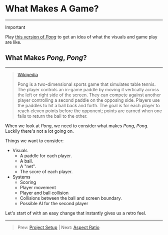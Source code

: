# What Makes A Game?
***
>[!IMPORTANT]
> Play [this version of _Pong_](https://www.primarygames.com/arcade/classic/pongclassic/) to get an idea of what the visuals and game play are like.

## What Makes _Pong_, _Pong_?
***

> [Wikipedia](https://en.wikipedia.org/wiki/Pong)
> 
> Pong is a two-dimensional sports game that simulates table tennis. 
> The player controls an in-game paddle by moving it vertically across the left or right side of the screen. 
> They can compete against another player controlling a second paddle on the opposing side. 
> Players use the paddles to hit a ball back and forth. 
> The goal is for each player to reach eleven points before the opponent; 
> points are earned when one fails to return the ball to the other.


When we look at _Pong_, we need to consider what makes _Pong_, _Pong_. Luckily there's not a lot going on.

Things we want to consider:
* Visuals
  * A paddle for each player. 
  * A ball.
  * A "net".
  * The score of each player.
* Systems
  * Scoring 
  * Player movement
  * Player and ball collision
  * Collisions between the ball and screen boundary.
  * Possible AI for the second player

Let's start of with an easy change that instantly gives us a retro feel.

---
>Prev: [Project Setup](/01_Setup/SETUP.md)  |  Next: [Aspect Ratio](/03_Aspect/ASPECT.md)
